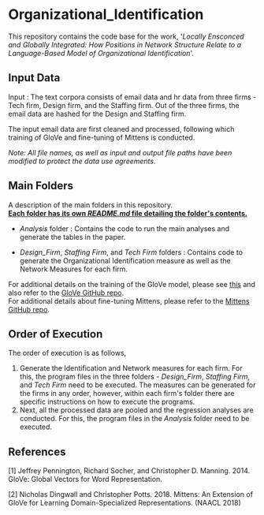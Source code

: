 # Organizational_Identification

This repository contains the code base for the work, '*Locally Ensconced and Globally Integrated: How Positions in Network Structure Relate to a Language-Based Model of Organizational Identification*'. 

**Input Data**
---
Input : The text corpora consists of email data and hr data from three firms - Tech firm, Design firm, and the Staffing firm. Out of the three firms, the email data are hashed for the Design and Staffing firm. 

The input email data are first cleaned and processed, following which training of GloVe and fine-tuning of Mittens is conducted.

*Note: All file names, as well as input and output file paths have been modified to protect the data use agreements.*

**Main Folders**
----
A description of the main folders in this repository. <br>
**<ins>Each folder has its own *README.md* file detailing the folder's contents.</ins>**

* *Analysis* folder : Contains the code to run the main analyses and generate the tables in the paper.

* *Design_Firm*, *Staffing Firm*, and *Tech Firm* folders : Contains code to generate the Organizational Identification measure as well as the Network Measures for each firm.

For additional details on the training of the GloVe model, please see [this](https://nlp.stanford.edu/projects/glove/) and also refer to the [GloVe GitHub repo](https://github.com/stanfordnlp/GloVe). <br>
For additional details about fine-tuning Mittens, please refer to the [Mittens GitHub repo](https://github.com/roamanalytics/mittens).


**Order of Execution**
----

The order of execution is as follows,

1. Generate the Identification and Network measures for each firm. For this, the program files in the three folders - *Design_Firm*, *Staffing Firm*, and *Tech Firm* need to be executed. The measures can be generated for the firms in any order, however, within each firm's folder there are specific instructions on how to execute the programs.
2. Next, all the processed data are pooled and the regression analyses are conducted. For this, the program files in the *Analysis* folder need to be executed.

**References**
----
[1] Jeffrey Pennington, Richard Socher, and Christopher D. Manning. 2014. GloVe: Global Vectors for Word Representation. <br>

[2] Nicholas Dingwall and Christopher Potts. 2018. Mittens: An Extension of GloVe for Learning Domain-Specialized Representations. (NAACL 2018)

